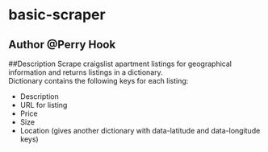 basic-scraper
=============

## Author @Perry Hook

##Description
Scrape craigslist apartment listings for geographical information and returns listings in a dictionary.  
Dictionary contains the following keys for each listing:

- Description
- URL for listing
- Price
- Size
- Location (gives another dictionary with data-latitude and data-longitude keys)

